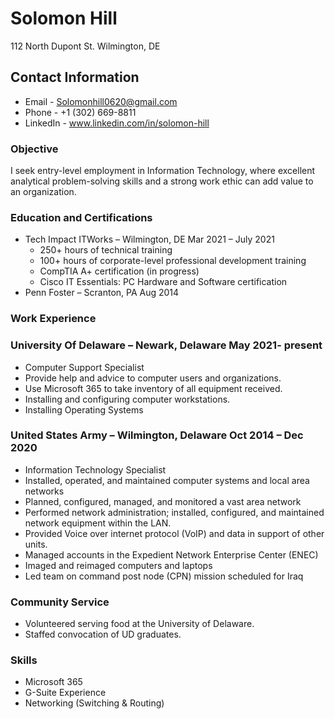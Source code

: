 # Solomon Hill
112 North Dupont St. 
Wilmington, DE

## Contact Information
* Email - Solomonhill0620@gmail.com
* Phone - +1 (302) 669-8811
* LinkedIn - www.linkedin.com/in/solomon-hill


### Objective
I seek entry-level employment in Information Technology, where excellent analytical problem-solving skills and a strong work ethic can add value to an organization.

### Education and Certifications
* Tech Impact ITWorks – Wilmington, DE    Mar 2021 – July 2021
	* 250+ hours of technical training
	* 100+ hours of corporate-level professional development training
	* CompTIA A+ certification    (in progress)
	* Cisco IT Essentials: PC Hardware and Software certification    
* Penn Foster – Scranton, PA    Aug 2014

### Work Experience

### University Of Delaware – Newark, Delaware                                                                       May 2021- present
* Computer Support Specialist
* Provide help and advice to computer users and organizations.
* Use Microsoft 365 to take inventory of all equipment received.
* Installing and configuring computer workstations. 
* Installing Operating Systems



### United States Army – Wilmington, Delaware    Oct 2014 – Dec 2020
* Information Technology Specialist     
* Installed, operated, and maintained computer systems and local area networks
* Planned, configured, managed, and monitored a vast area network
* Performed network administration; installed, configured, and maintained network equipment within the LAN.
* Provided Voice over internet protocol (VoIP) and data in support of other units.
* Managed accounts in the Expedient Network Enterprise Center (ENEC)
* Imaged and reimaged computers and laptops
* Led team on command post node (CPN) mission scheduled for Iraq

### Community Service 
* Volunteered serving food at the University of Delaware.    
* Staffed convocation of UD graduates. 

### Skills 
* Microsoft 365
* G-Suite Experience
* Networking (Switching & Routing)
